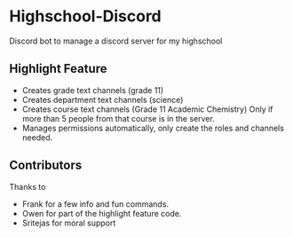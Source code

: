 # Highschool-Discord

Discord bot to manage a discord server for my highschool

## Highlight Feature
* Creates grade text channels (grade 11)
* Creates department text channels (science)
* Creates course text channels (Grade 11 Academic Chemistry) Only if more than 5 people from that course is in the server.
* Manages permissions automatically, only create the roles and channels needed.

## Contributors
Thanks to
* Frank for a few info and fun commands.
* Owen for part of the highlight feature code.
* Sritejas for moral support